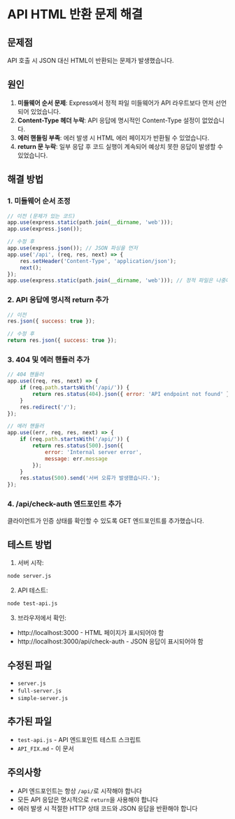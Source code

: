 # API HTML 반환 문제 해결

## 문제점
API 호출 시 JSON 대신 HTML이 반환되는 문제가 발생했습니다.

## 원인
1. **미들웨어 순서 문제**: Express에서 정적 파일 미들웨어가 API 라우트보다 먼저 선언되어 있었습니다.
2. **Content-Type 헤더 누락**: API 응답에 명시적인 Content-Type 설정이 없었습니다.
3. **에러 핸들링 부족**: 에러 발생 시 HTML 에러 페이지가 반환될 수 있었습니다.
4. **return 문 누락**: 일부 응답 후 코드 실행이 계속되어 예상치 못한 응답이 발생할 수 있었습니다.

## 해결 방법

### 1. 미들웨어 순서 조정
```javascript
// 이전 (문제가 있는 코드)
app.use(express.static(path.join(__dirname, 'web')));
app.use(express.json());

// 수정 후
app.use(express.json()); // JSON 파싱을 먼저
app.use('/api', (req, res, next) => {
    res.setHeader('Content-Type', 'application/json');
    next();
});
app.use(express.static(path.join(__dirname, 'web'))); // 정적 파일은 나중에
```

### 2. API 응답에 명시적 return 추가
```javascript
// 이전
res.json({ success: true });

// 수정 후
return res.json({ success: true });
```

### 3. 404 및 에러 핸들러 추가
```javascript
// 404 핸들러
app.use((req, res, next) => {
    if (req.path.startsWith('/api/')) {
        return res.status(404).json({ error: 'API endpoint not found' });
    }
    res.redirect('/');
});

// 에러 핸들러
app.use((err, req, res, next) => {
    if (req.path.startsWith('/api/')) {
        return res.status(500).json({ 
            error: 'Internal server error',
            message: err.message 
        });
    }
    res.status(500).send('서버 오류가 발생했습니다.');
});
```

### 4. /api/check-auth 엔드포인트 추가
클라이언트가 인증 상태를 확인할 수 있도록 GET 엔드포인트를 추가했습니다.

## 테스트 방법

1. 서버 시작:
```bash
node server.js
```

2. API 테스트:
```bash
node test-api.js
```

3. 브라우저에서 확인:
- http://localhost:3000 - HTML 페이지가 표시되어야 함
- http://localhost:3000/api/check-auth - JSON 응답이 표시되어야 함

## 수정된 파일
- `server.js`
- `full-server.js`
- `simple-server.js`

## 추가된 파일
- `test-api.js` - API 엔드포인트 테스트 스크립트
- `API_FIX.md` - 이 문서

## 주의사항
- API 엔드포인트는 항상 `/api/`로 시작해야 합니다
- 모든 API 응답은 명시적으로 `return`을 사용해야 합니다
- 에러 발생 시 적절한 HTTP 상태 코드와 JSON 응답을 반환해야 합니다